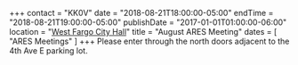 +++
contact = "KK0V"
date = "2018-08-21T18:00:00-05:00"
endTime = "2018-08-21T19:00:00-05:00"
publishDate = "2017-01-01T01:00:00-06:00"
location = "[West Fargo City Hall](/places/west-fargo-city-hall/)"
title = "August ARES Meeting"
dates = [ "ARES Meetings" ]
+++
Please enter through the north
doors adjacent to the 4th Ave E parking lot.
